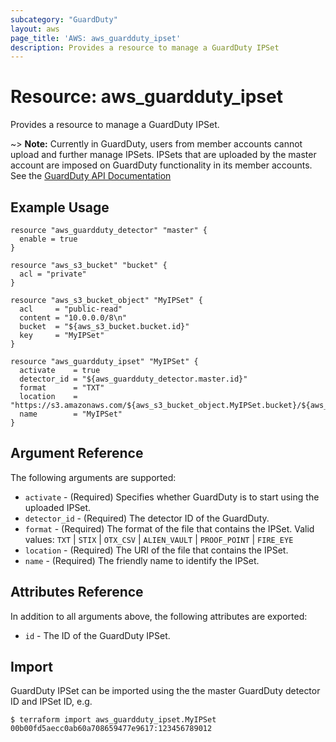 ```yaml
---
subcategory: "GuardDuty"
layout: aws
page_title: 'AWS: aws_guardduty_ipset'
description: Provides a resource to manage a GuardDuty IPSet
---
```


# Resource: aws_guardduty_ipset

Provides a resource to manage a GuardDuty IPSet.

~> **Note:** Currently in GuardDuty, users from member accounts cannot upload and further manage IPSets. IPSets that are uploaded by the master account are imposed on GuardDuty functionality in its member accounts. See the [GuardDuty API Documentation](https://docs.aws.amazon.com/guardduty/latest/ug/create-ip-set.html)

## Example Usage

```hcl
resource "aws_guardduty_detector" "master" {
  enable = true
}

resource "aws_s3_bucket" "bucket" {
  acl = "private"
}

resource "aws_s3_bucket_object" "MyIPSet" {
  acl     = "public-read"
  content = "10.0.0.0/8\n"
  bucket  = "${aws_s3_bucket.bucket.id}"
  key     = "MyIPSet"
}

resource "aws_guardduty_ipset" "MyIPSet" {
  activate    = true
  detector_id = "${aws_guardduty_detector.master.id}"
  format      = "TXT"
  location    = "https://s3.amazonaws.com/${aws_s3_bucket_object.MyIPSet.bucket}/${aws_s3_bucket_object.MyIPSet.key}"
  name        = "MyIPSet"
}
```

## Argument Reference

The following arguments are supported:

* `activate` - (Required) Specifies whether GuardDuty is to start using the uploaded IPSet.
* `detector_id` - (Required) The detector ID of the GuardDuty.
* `format` - (Required) The format of the file that contains the IPSet. Valid values: `TXT` | `STIX` | `OTX_CSV` | `ALIEN_VAULT` | `PROOF_POINT` | `FIRE_EYE`
* `location` - (Required) The URI of the file that contains the IPSet.
* `name` - (Required) The friendly name to identify the IPSet.

## Attributes Reference

In addition to all arguments above, the following attributes are exported:

* `id` - The ID of the GuardDuty IPSet.

## Import

GuardDuty IPSet can be imported using the the master GuardDuty detector ID and IPSet ID, e.g.

```
$ terraform import aws_guardduty_ipset.MyIPSet 00b00fd5aecc0ab60a708659477e9617:123456789012
```
